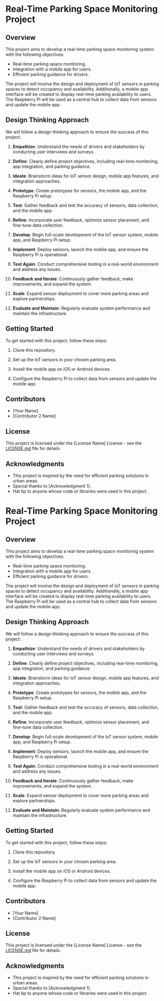 # Real-Time Parking Space Monitoring Project

## Overview

This project aims to develop a real-time parking space monitoring system with the following objectives:

- Real-time parking space monitoring.
- Integration with a mobile app for users.
- Efficient parking guidance for drivers.

The project will involve the design and deployment of IoT sensors in parking spaces to detect occupancy and availability. Additionally, a mobile app interface will be created to display real-time parking availability to users. The Raspberry Pi will be used as a central hub to collect data from sensors and update the mobile app.

## Design Thinking Approach

We will follow a design thinking approach to ensure the success of this project:

1. **Empathize**: Understand the needs of drivers and stakeholders by conducting user interviews and surveys.

2. **Define**: Clearly define project objectives, including real-time monitoring, app integration, and parking guidance.

3. **Ideate**: Brainstorm ideas for IoT sensor design, mobile app features, and integration approaches.

4. **Prototype**: Create prototypes for sensors, the mobile app, and the Raspberry Pi setup.

5. **Test**: Gather feedback and test the accuracy of sensors, data collection, and the mobile app.

6. **Refine**: Incorporate user feedback, optimize sensor placement, and fine-tune data collection.

7. **Develop**: Begin full-scale development of the IoT sensor system, mobile app, and Raspberry Pi setup.

8. **Implement**: Deploy sensors, launch the mobile app, and ensure the Raspberry Pi is operational.

9. **Test Again**: Conduct comprehensive testing in a real-world environment and address any issues.

10. **Feedback and Iterate**: Continuously gather feedback, make improvements, and expand the system.

11. **Scale**: Expand sensor deployment to cover more parking areas and explore partnerships.

12. **Evaluate and Maintain**: Regularly evaluate system performance and maintain the infrastructure.

## Getting Started

To get started with this project, follow these steps:

1. Clone this repository.

2. Set up the IoT sensors in your chosen parking area.

3. Install the mobile app on iOS or Android devices.

4. Configure the Raspberry Pi to collect data from sensors and update the mobile app.

## Contributors

- [Your Name]
- [Contributor 2 Name]

## License

This project is licensed under the [License Name] License - see the [LICENSE.md](LICENSE.md) file for details.

## Acknowledgments

- This project is inspired by the need for efficient parking solutions in urban areas.
- Special thanks to [Acknowledgment 1].
- Hat tip to anyone whose code or libraries were used in this project.

# Real-Time Parking Space Monitoring Project

## Overview

This project aims to develop a real-time parking space monitoring system with the following objectives:

- Real-time parking space monitoring.
- Integration with a mobile app for users.
- Efficient parking guidance for drivers.

The project will involve the design and deployment of IoT sensors in parking spaces to detect occupancy and availability. Additionally, a mobile app interface will be created to display real-time parking availability to users. The Raspberry Pi will be used as a central hub to collect data from sensors and update the mobile app.

## Design Thinking Approach

We will follow a design thinking approach to ensure the success of this project:

1. **Empathize**: Understand the needs of drivers and stakeholders by conducting user interviews and surveys.

2. **Define**: Clearly define project objectives, including real-time monitoring, app integration, and parking guidance.

3. **Ideate**: Brainstorm ideas for IoT sensor design, mobile app features, and integration approaches.

4. **Prototype**: Create prototypes for sensors, the mobile app, and the Raspberry Pi setup.

5. **Test**: Gather feedback and test the accuracy of sensors, data collection, and the mobile app.

6. **Refine**: Incorporate user feedback, optimize sensor placement, and fine-tune data collection.

7. **Develop**: Begin full-scale development of the IoT sensor system, mobile app, and Raspberry Pi setup.

8. **Implement**: Deploy sensors, launch the mobile app, and ensure the Raspberry Pi is operational.

9. **Test Again**: Conduct comprehensive testing in a real-world environment and address any issues.

10. **Feedback and Iterate**: Continuously gather feedback, make improvements, and expand the system.

11. **Scale**: Expand sensor deployment to cover more parking areas and explore partnerships.

12. **Evaluate and Maintain**: Regularly evaluate system performance and maintain the infrastructure.

## Getting Started

To get started with this project, follow these steps:

1. Clone this repository.

2. Set up the IoT sensors in your chosen parking area.

3. Install the mobile app on iOS or Android devices.

4. Configure the Raspberry Pi to collect data from sensors and update the mobile app.

## Contributors

- [Your Name]
- [Contributor 2 Name]

## License

This project is licensed under the [License Name] License - see the [LICENSE.md](LICENSE.md) file for details.

## Acknowledgments

- This project is inspired by the need for efficient parking solutions in urban areas.
- Special thanks to [Acknowledgment 1].
- Hat tip to anyone whose code or libraries were used in this project.

